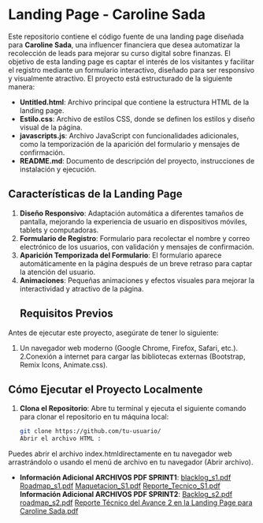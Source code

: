 # Landing Page - Caroline Sada

Este repositorio contiene el código fuente de una landing page diseñada para **Caroline Sada**, una influencer financiera que desea automatizar la recolección de leads para mejorar su curso digital sobre finanzas. El objetivo de esta landing page es captar el interés de los visitantes y facilitar el registro mediante un formulario interactivo, diseñado para ser responsivo y visualmente atractivo.
El proyecto está estructurado de la siguiente manera:
- **Untitled.html**: Archivo principal que contiene la estructura HTML de la landing page.
- **Estilo.css**: Archivo de estilos CSS, donde se definen los estilos y diseño visual de la página.
- **javascripts.js**: Archivo JavaScript con funcionalidades adicionales, como la temporización de la aparición del formulario y mensajes de confirmación.
- **README.md**: Documento de descripción del proyecto, instrucciones de instalación y ejecución.
## Características de la Landing Page
1. **Diseño Responsivo**: Adaptación automática a diferentes tamaños de pantalla, mejorando la experiencia de usuario en dispositivos móviles, tablets y computadoras.
2. **Formulario de Registro**: Formulario para recolectar el nombre y correo electrónico de los usuarios, con validación y mensajes de confirmación.
3. **Aparición Temporizada del Formulario**: El formulario aparece automáticamente en la página después de un breve retraso para captar la atención del usuario.
4. **Animaciones**: Pequeñas animaciones y efectos visuales para mejorar la interactividad y atractivo de la página.
   ## Requisitos Previos
Antes de ejecutar este proyecto, asegúrate de tener lo siguiente:
1. Un navegador web moderno (Google Chrome, Firefox, Safari, etc.).
2.Conexión a internet para cargar las bibliotecas externas (Bootstrap, Remix Icons, Animate.css).
## Cómo Ejecutar el Proyecto Localmente
1. **Clona el Repositorio**: Abre tu terminal y ejecuta el siguiente comando para clonar el repositorio en tu máquina local:
   ```bash
   git clone https://github.com/tu-usuario/
   Abrir el archivo HTML :
Puedes abrir el archivo index.htmldirectamente en tu navegador web arrastrándolo o usando el menú de archivo en tu navegador (Abrir archivo).
   
- **Información Adicional ARCHIVOS PDF SPRINT1**:
[blacklog_s1.pdf](https://github.com/user-attachments/files/17610499/blacklog_s1.pdf)
[Roadmap_s1.pdf](https://github.com/user-attachments/files/17610510/Roadmap_s1.pdf)
[Maquetacion_S1.pdf](https://github.com/user-attachments/files/17610511/Maquetacion_S1.pdf)
[Reporte_Tecnico_S1.pdf](https://github.com/user-attachments/files/17610512/Reporte_Tecnico_S1.pdf)
 **Información Adicional ARCHIVOS PDF SPRINT2**:
  [Backlog_s2.pdf](https://github.com/user-attachments/files/17610515/Backlog_s2.pdf)
[roadmap_s2.pdf](https://github.com/user-attachments/files/17610514/roadmap_s2.pdf)
[Reporte Técnico del Avance 2 en la Landing Page para Caroline Sada.pdf](https://github.com/user-attachments/files/17610513/Reporte.Tecnico.del.Avance.2.en.la.Landing.Page.para.Caroline.Sada.pdf)
